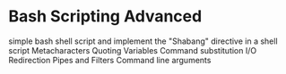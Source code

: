 # Bash Scripting Advanced

simple bash shell script and implement the "Shabang" directive in a shell script
Metacharacters
Quoting
Variables
Command substitution
I/O Redirection
Pipes and Filters
Command line arguments
